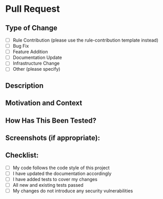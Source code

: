 # Pull Request

## Type of Change
<!-- Please check the one that applies -->

- [ ] Rule Contribution (please use the rule-contribution template instead)
- [ ] Bug Fix
- [ ] Feature Addition
- [ ] Documentation Update
- [ ] Infrastructure Change
- [ ] Other (please specify)

## Description

<!-- Describe the changes you've made -->

## Motivation and Context

<!-- Why is this change required? What problem does it solve? -->

## How Has This Been Tested?

<!-- Please describe how you tested your changes -->

## Screenshots (if appropriate):

## Checklist:

- [ ] My code follows the code style of this project
- [ ] I have updated the documentation accordingly
- [ ] I have added tests to cover my changes
- [ ] All new and existing tests passed
- [ ] My changes do not introduce any security vulnerabilities
